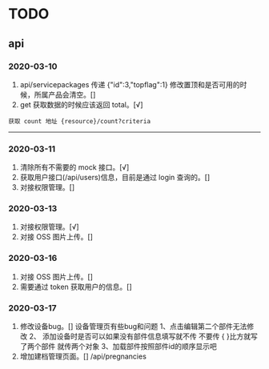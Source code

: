 # TODO

## api

### 2020-03-10

1. api/servicepackages 传递 {"id":3,"topflag":1} 修改置顶和是否可用的时候，所属产品会清空。[]
2. get 获取数据的时候应该返回 total。[√]

```
获取 count 地址 {resource}/count?criteria
```

---

### 2020-03-11

1. 清除所有不需要的 mock 接口。[√]
2. 获取用户接口(/api/users)信息，目前是通过 login 查询的。[]
3. 对接权限管理。[]

### 2020-03-13
1. 对接权限管理。[√]
2. 对接 OSS 图片上传。[]

### 2020-03-16
1. 对接 OSS 图片上传。[]
2. 需要通过 token 获取用户的信息。[]

### 2020-03-17
1. 修改设备bug。[]
设备管理页有些bug和问题 1、点击编辑第二个部件无法修改 2、 添加设备时是否可以如果没有部件信息填写就不传 不要传 { }比方就写了两个部件 就传两个对象 3、加载部件按照部件id的顺序显示吧
2. 增加建档管理页面。[]
/api/pregnancies
